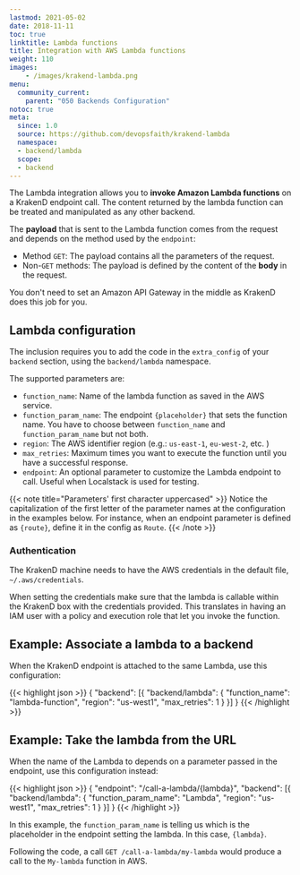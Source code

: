 ```yaml
---
lastmod: 2021-05-02
date: 2018-11-11
toc: true
linktitle: Lambda functions
title: Integration with AWS Lambda functions
weight: 110
images:
    - /images/krakend-lambda.png
menu:
  community_current:
    parent: "050 Backends Configuration"
notoc: true
meta:
  since: 1.0
  source: https://github.com/devopsfaith/krakend-lambda
  namespace:
  - backend/lambda
  scope:
  - backend
---
```


The Lambda integration allows you to **invoke Amazon Lambda functions** on a KrakenD endpoint call. The content returned by the lambda function can be treated and manipulated as any other backend.

The **payload** that is sent to the Lambda function comes from the request and depends on the method used by the `endpoint`:

*   Method `GET`: The payload contains all the parameters of the request.
*   Non-`GET` methods: The payload is defined by the content of the **body** in the request.

You don't need to set an Amazon API Gateway in the middle as KrakenD does this job for you.

## Lambda configuration

The inclusion requires you to add the code in the `extra_config` of your `backend` section, using the `backend/lambda` namespace.

The supported parameters are:

*   `function_name`: Name of the lambda function as saved in the AWS service.
*   `function_param_name`: The endpoint `{placeholder}` that sets the function name. You have to choose between `function_name` and `function_param_name` but not both.
*   `region`: The AWS identifier region (e.g.: `us-east-1`, `eu-west-2`, etc. )
*   `max_retries`: Maximum times you want to execute the function until you have a successful response.
*   `endpoint`: An optional parameter to customize the Lambda endpoint to call. Useful when Localstack is used for testing.

{{< note title="Parameters' first character uppercased" >}}
Notice the capitalization of the first letter of the parameter names at the configuration in the examples below. For instance, when an endpoint parameter is defined as `{route}`, define it in the config as `Route`.
{{< /note >}}


### Authentication

The KrakenD machine needs to have the AWS credentials in the default file, `~/.aws/credentials`.

When setting the credentials make sure that the lambda is callable within the KrakenD box with the credentials provided. This translates in having an IAM user with a policy and execution role that let you invoke the function.

## Example: Associate a lambda to a backend

When the KrakenD endpoint is attached to the same Lambda, use this configuration:

{{< highlight json >}}
{
    "backend": [{
        "backend/lambda": {
            "function_name": "lambda-function",
            "region": "us-west1",
            "max_retries": 1
        }
    }]
}
{{< /highlight >}}


## Example: Take the lambda from the URL

When the name of the Lambda to depends on a parameter passed in the endpoint, use this configuration instead:

{{< highlight json >}}
{
    "endpoint": "/call-a-lambda/{lambda}",
    "backend": [{
        "backend/lambda": {
            "function_param_name": "Lambda",
            "region": "us-west1",
            "max_retries": 1
        }
    }]
}
{{< /highlight >}}

In this example, the `function_param_name` is telling us which is the placeholder in the endpoint setting the lambda. In this case, `{lambda}`.

Following the code, a call `GET /call-a-lambda/my-lambda` would produce a call to the `My-lambda` function in AWS.
